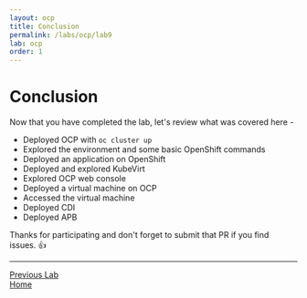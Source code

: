 ```yaml
---
layout: ocp
title: Conclusion
permalink: /labs/ocp/lab9
lab: ocp
order: 1
---
```


# Conclusion

Now that you have completed the lab, let's review what was covered here -

* Deployed OCP with `oc cluster up`
* Explored the environment and some basic OpenShift commands
* Deployed an application on OpenShift
* Deployed and explored KubeVirt
* Explored OCP web console
* Deployed a virtual machine on OCP
* Accessed the virtual machine
* Deployed CDI
* Deployed APB

Thanks for participating and don't forget to submit that PR if you find issues. :+1:

---

[Previous Lab](../lab8/lab8)\
[Home](../../../labs)

